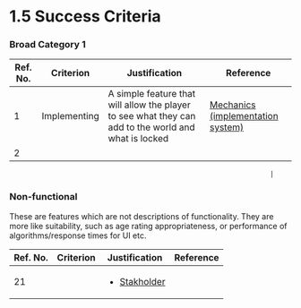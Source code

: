 # 1.5 Success Criteria

### Broad Category 1

| Ref. No. | Criterion    | Justification                                                                                        | Reference                                                                      |
| -------- | ------------ | ---------------------------------------------------------------------------------------------------- | ------------------------------------------------------------------------------ |
| 1        | Implementing | A simple feature that will allow the player to see what they can add to the world and what is locked | [Mechanics (implementation system)](1.4a-features-of-the-proposed-solution.md) |
| 2        |              |                                                                                                      |                                                                                |

```
                                                                 |
```

### Non-functional

These are features which are not descriptions of functionality. They are more like suitability, such as age rating appropriateness, or performance of algorithms/response times for UI etc.

| Ref. No. | Criterion | Justification                                                  | Reference |
| -------- | --------- | -------------------------------------------------------------- | --------- |
| 21       |           | <ul><li><a href="1.2-stakeholders.md">Stakholder</a></li></ul> |           |
